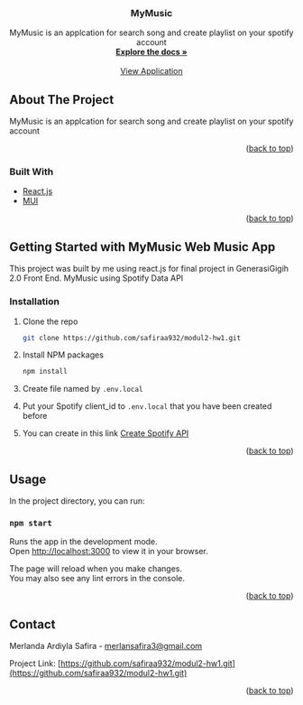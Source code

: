 <div id="top"></div>

<!-- PROJECT LOGO -->
<br />
<div align="center">

<h3 align="center">MyMusic</h3>
  <p align="center">
    MyMusic is an applcation for search song and create playlist on your spotify account
    <br />
    <a href="https://github.com/safiraa932/modul2-hw1"><strong>Explore the docs »</strong></a>
    <br />
    <br />
    <a href="https://modul2-hw1-2.vercel.app/">View Application</a>
   
  </p>
</div>

<!-- ABOUT THE PROJECT -->
## About The Project

 MyMusic is an applcation for search song and create playlist on your spotify account



<p align="right">(<a href="#top">back to top</a>)</p>


### Built With

* [React.js](https://reactjs.org/)
* [MUI](https://mui.com/)


<p align="right">(<a href="#top">back to top</a>)</p>


<!-- GETTING STARTED -->
## Getting Started with MyMusic Web Music App

This project was built by me using react.js for final project in GenerasiGigih 2.0 Front End. 
MyMusic using Spotify Data API 


### Installation

1. Clone the repo
   ```sh
   git clone https://github.com/safiraa932/modul2-hw1.git
   ```
2. Install NPM packages
   ```sh
   npm install
   ```
3. Create file named by `.env.local`

4. Put your Spotify client_id to `.env.local` 
    that you have been created before 
    
5. You can create in this link [Create Spotify API](https://developer.spotify.com/dashboard/)
    


<p align="right">(<a href="#top">back to top</a>)</p>


<!-- USAGE EXAMPLES -->
## Usage

In the project directory, you can run:

### `npm start`

Runs the app in the development mode.\
Open [http://localhost:3000](http://localhost:3000) to view it in your browser.

The page will reload when you make changes.\
You may also see any lint errors in the console.

<p align="right">(<a href="#top">back to top</a>)</p>



<!-- CONTACT -->
## Contact

Merlanda Ardiyla Safira - merlansafira3@gmail.com

Project Link: [https://github.com/safiraa932/modul2-hw1.git](https://github.com/safiraa932/modul2-hw1.git)

<p align="right">(<a href="#top">back to top</a>)</p>


<!-- # Getting Started with MyMusic Web Application
e Scripts
In the project directory, you can run:
### `npm start`
Runs the app in the development mode.\
Open [http://localhost:3000](http://localhost:3000) to view it in your browser.
The page will reload when you make changes.\
You may also see any lint errors in the console.
### `npm test`
Launches the test runner in the interactive watch mode.\
See the section about [running tests](https://facebook.github.io/create-react-app/docs/running-tests) for more information.
### `npm run build`
Builds the app for production to the `build` folder.\
It correctly bundles React in production mode and optimizes the build for the best performance.
The build is minified and the filenames include the hashes.\
Your app is ready to be deployed!
See the section about [deployment](https://facebook.github.io/create-react-app/docs/deployment) for more information.
### `npm run eject`
**Note: this is a one-way operation. Once you `eject`, you can't go back!**
If you aren't satisfied with the build tool and configuration choices, you can `eject` at any time. This command will remove the single build dependency from your project.
Instead, it will copy all the configuration files and the transitive dependencies (webpack, Babel, ESLint, etc) right into your project so you have full control over them. All of the commands except `eject` will still work, but they will point to the copied scripts so you can tweak them. At this point you're on your own.
You don't have to ever use `eject`. The curated feature set is suitable for small and middle deployments, and you shouldn't feel obligated to use this feature. However we understand that this tool wouldn't be useful if you couldn't customize it when you are ready for it.
## Learn More
You can learn more in the [Create React App documentation](https://facebook.github.io/create-react-app/docs/getting-started).
To learn React, check out the [React documentation](https://reactjs.org/).
### Code Splitting
This section has moved here: [https://facebook.github.io/create-react-app/docs/code-splitting](https://facebook.github.io/create-react-app/docs/code-splitting)
### Analyzing the Bundle Size
This section has moved here: [https://facebook.github.io/create-react-app/docs/analyzing-the-bundle-size](https://facebook.github.io/create-react-app/docs/analyzing-the-bundle-size)
### Making a Progressive Web App
This section has moved here: [https://facebook.github.io/create-react-app/docs/making-a-progressive-web-app](https://facebook.github.io/create-react-app/docs/making-a-progressive-web-app)
### Advanced Configuration
This section has moved here: [https://facebook.github.io/create-react-app/docs/advanced-configuration](https://facebook.github.io/create-react-app/docs/advanced-configuration)
### Deployment
This section has moved here: [https://facebook.github.io/create-react-app/docs/deployment](https://facebook.github.io/create-react-app/docs/deployment)
### `npm run build` fails to minify
This section has moved here: [https://facebook.github.io/create-react-app/docs/troubleshooting#npm-run-build-fails-to-minify](https://facebook.github.io/create-react-app/docs/troubleshooting#npm-run-build-fails-to-minify)
# modul2-hw1 -->